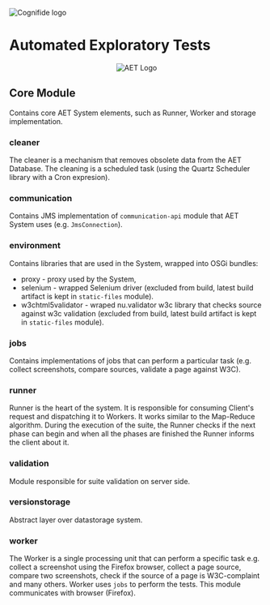 ![Cognifide logo](http://cognifide.github.io/images/cognifide-logo.png)

# Automated Exploratory Tests
<p align="center">
  <img src="https://github.com/Cognifide/aet/blob/update-readme-files/misc/img/aet-logo-black.png?raw=true" alt="AET Logo"/>
</p>

## Core Module
Contains core AET System elements, such as Runner, Worker and storage implementation.

### cleaner
The cleaner is a mechanism that removes obsolete data from the AET Database.
The cleaning is a scheduled task (using the Quartz Scheduler library with a Cron expresion).

### communication
Contains JMS implementation of `communication-api` module that AET System uses (e.g. `JmsConnection`).

### environment
Contains libraries that are used in the System, wrapped into OSGi bundles:

* proxy - proxy used by the System, 
* selenium - wrapped Selenium driver (excluded from build, latest build artifact
is kept in `static-files` module).
* w3chtml5validator - wraped nu.validator w3c library that checks source against w3c validation
(excluded from build, latest build artifact is kept in `static-files` module).

### jobs
Contains implementations of jobs that can perform a particular task
(e.g. collect screenshots, compare sources, validate a page against W3C).

### runner
Runner is the heart of the system. It is responsible for consuming Client's request
and dispatching it to Workers. It works similar to the Map-Reduce algorithm.
During the execution of the suite, the Runner checks if the next phase
can begin and when all the phases are finished the Runner informs the client about it.

### validation
Module responsible for suite validation on server side.

### versionstorage
Abstract layer over datastorage system.

### worker
The Worker is a single processing unit that can perform a specific task
e.g. collect a screenshot using the Firefox browser,
collect a page source, compare two screenshots,
check if the source of a page is W3C-complaint and many others.
Worker uses `jobs` to perform the tests.
This module communicates with browser (Firefox).